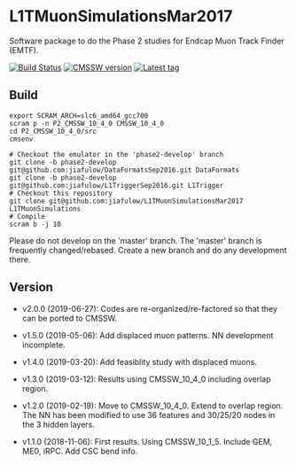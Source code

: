 # L1TMuonSimulationsMar2017

Software package to do the Phase 2 studies for Endcap Muon Track Finder (EMTF).

[![Build Status](https://travis-ci.org/jiafulow/L1TMuonSimulationsMar2017.svg)](https://travis-ci.org/jiafulow/L1TMuonSimulationsMar2017)
[![CMSSW version](https://img.shields.io/badge/cmssw-CMSSW__10__4__0-002963.svg)](https://github.com/cms-sw/cmssw)
[![Latest tag](https://img.shields.io/github/tag/jiafulow/L1TMuonSimulationsMar2017.svg)](https://github.com/jiafulow/L1TMuonSimulationsMar2017)

## Build

```shell
export SCRAM_ARCH=slc6_amd64_gcc700
scram p -n P2_CMSSW_10_4_0 CMSSW_10_4_0
cd P2_CMSSW_10_4_0/src
cmsenv

# Checkout the emulator in the 'phase2-develop' branch
git clone -b phase2-develop git@github.com:jiafulow/DataFormatsSep2016.git DataFormats
git clone -b phase2-develop git@github.com:jiafulow/L1TriggerSep2016.git L1Trigger
# Checkout this repository
git clone git@github.com:jiafulow/L1TMuonSimulationsMar2017 L1TMuonSimulations
# Compile
scram b -j 10
```

Please do not develop on the 'master' branch. The 'master' branch is frequently changed/rebased. Create a new branch and do any development there.

## Version

- v2.0.0 (2019-06-27): Codes are re-organized/re-factored so that they can be ported to CMSSW.

- v1.5.0 (2019-05-06): Add displaced muon patterns. NN development incomplete.

- v1.4.0 (2019-03-20): Add feasiblity study with displaced muons.

- v1.3.0 (2019-03-12): Results using CMSSW_10_4_0 including overlap region.

- v1.2.0 (2019-02-19): Move to CMSSW_10_4_0. Extend to overlap region. The NN has been modified to use 36 features and 30/25/20 nodes in the 3 hidden layers.

- v1.1.0 (2018-11-06): First results. Using CMSSW_10_1_5. Include GEM, ME0, iRPC. Add CSC bend info.

